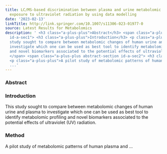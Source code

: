 ```yaml
---
title: LC/MS-based discrimination between plasma and urine metabolomic changes following
  exposure to ultraviolet radiation by using data modelling
date: '2023-02-13'
linkTitle: http://link.springer.com/10.1007/s11306-023-01977-0
source: Latest Results for Metabolomics
description: ' <h3 class="a-plus-plus">Abstract</h3> <span class="a-plus-plus abstract-section
  id-a-sec1"> <h3 class="a-plus-plus">Introduction</h3> <p class="a-plus-plus">This
  study sought to compare between metabolomic changes of human urine and plasma to
  investigate which one can be used as best tool to identify metabolomic profiling
  and novel biomarkers associated to the potential effects of ultraviolet (UV) radiation.</p>
  </span> <span class="a-plus-plus abstract-section id-a-sec2"> <h3 class="a-plus-plus">Method</h3>
  <p class="a-plus-plus">A pilot study of metabolomic patterns of human plasma and
  ...'
---
```

 <h3 class="a-plus-plus">Abstract</h3> <span class="a-plus-plus abstract-section id-a-sec1"> <h3 class="a-plus-plus">Introduction</h3> <p class="a-plus-plus">This study sought to compare between metabolomic changes of human urine and plasma to investigate which one can be used as best tool to identify metabolomic profiling and novel biomarkers associated to the potential effects of ultraviolet (UV) radiation.</p> </span> <span class="a-plus-plus abstract-section id-a-sec2"> <h3 class="a-plus-plus">Method</h3> <p class="a-plus-plus">A pilot study of metabolomic patterns of human plasma and ...
